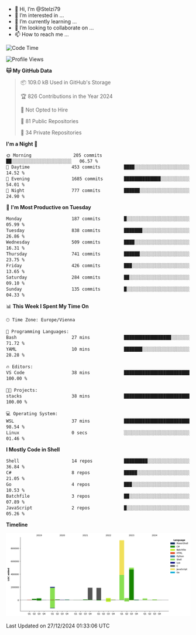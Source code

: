 - 👋 Hi, I’m @Stelzi79
- 👀 I’m interested in ...
- 🌱 I’m currently learning ...
- 💞️ I’m looking to collaborate on ...
- 📫 How to reach me ...

<!--START_SECTION:waka-->
![Code Time](http://img.shields.io/badge/Code%20Time-1%2C109%20hrs%2046%20mins-blue)

![Profile Views](http://img.shields.io/badge/Profile%20Views-0-blue)

**🐱 My GitHub Data** 

> 📦 109.0 kB Used in GitHub's Storage 
 > 
> 🏆 826 Contributions in the Year 2024
 > 
> 🚫 Not Opted to Hire
 > 
> 📜 81 Public Repositories 
 > 
> 🔑 34 Private Repositories 
 > 
**I'm a Night 🦉** 

```text
🌞 Morning                205 commits         ██░░░░░░░░░░░░░░░░░░░░░░░   06.57 % 
🌆 Daytime                453 commits         ████░░░░░░░░░░░░░░░░░░░░░   14.52 % 
🌃 Evening                1685 commits        ██████████████░░░░░░░░░░░   54.01 % 
🌙 Night                  777 commits         ██████░░░░░░░░░░░░░░░░░░░   24.90 % 
```
📅 **I'm Most Productive on Tuesday** 

```text
Monday                   187 commits         █░░░░░░░░░░░░░░░░░░░░░░░░   05.99 % 
Tuesday                  838 commits         ███████░░░░░░░░░░░░░░░░░░   26.86 % 
Wednesday                509 commits         ████░░░░░░░░░░░░░░░░░░░░░   16.31 % 
Thursday                 741 commits         ██████░░░░░░░░░░░░░░░░░░░   23.75 % 
Friday                   426 commits         ███░░░░░░░░░░░░░░░░░░░░░░   13.65 % 
Saturday                 284 commits         ██░░░░░░░░░░░░░░░░░░░░░░░   09.10 % 
Sunday                   135 commits         █░░░░░░░░░░░░░░░░░░░░░░░░   04.33 % 
```


📊 **This Week I Spent My Time On** 

```text
🕑︎ Time Zone: Europe/Vienna

💬 Programming Languages: 
Bash                     27 mins             ██████████████████░░░░░░░   71.72 % 
YAML                     10 mins             ███████░░░░░░░░░░░░░░░░░░   28.28 % 

🔥 Editors: 
VS Code                  38 mins             █████████████████████████   100.00 % 

🐱‍💻 Projects: 
stacks                   38 mins             █████████████████████████   100.00 % 

💻 Operating System: 
WSL                      37 mins             █████████████████████████   98.54 % 
Linux                    0 secs              ░░░░░░░░░░░░░░░░░░░░░░░░░   01.46 % 
```

**I Mostly Code in Shell** 

```text
Shell                    14 repos            █████████░░░░░░░░░░░░░░░░   36.84 % 
C#                       8 repos             █████░░░░░░░░░░░░░░░░░░░░   21.05 % 
Go                       4 repos             ███░░░░░░░░░░░░░░░░░░░░░░   10.53 % 
Batchfile                3 repos             ██░░░░░░░░░░░░░░░░░░░░░░░   07.89 % 
JavaScript               2 repos             █░░░░░░░░░░░░░░░░░░░░░░░░   05.26 % 
```



**Timeline**

![Lines of Code chart](https://raw.githubusercontent.com/Stelzi79/Stelzi79/main/assets/bar_graph.png)


 Last Updated on 27/12/2024 01:33:06 UTC
<!--END_SECTION:waka-->

<!---
Stelzi79/Stelzi79 is a ✨ special ✨ repository because its `README.md` (this file) appears on your GitHub profile.
You can click the Preview link to take a look at your changes.
--->
